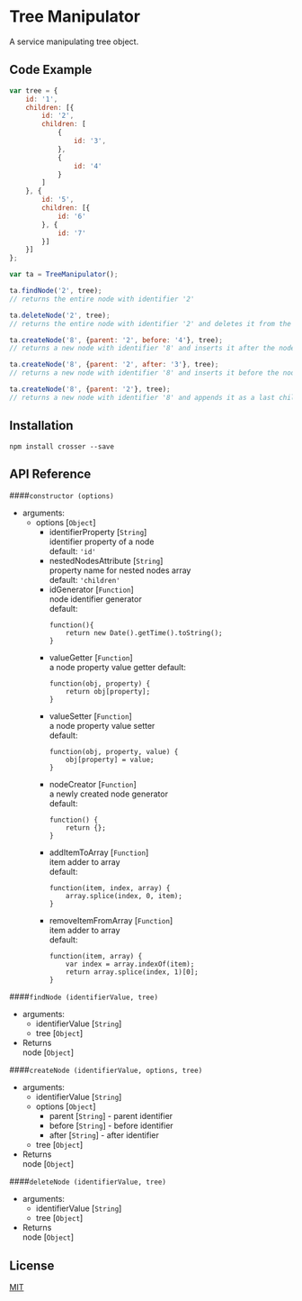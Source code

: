 # Tree Manipulator

A service manipulating tree object.  

## Code Example

```javascript
var tree = {
	id: '1',
	children: [{
		id: '2',
		children: [
			{
				id: '3',
			},
			{
				id: '4'
			}
		]
	}, {
		id: '5',
		children: [{
			id: '6'
		}, {
			id: '7'
		}]
	}]
};

var ta = TreeManipulator();

ta.findNode('2', tree);
// returns the entire node with identifier '2'

ta.deleteNode('2', tree);
// returns the entire node with identifier '2' and deletes it from the tree

ta.createNode('8', {parent: '2', before: '4'}, tree);
// returns a new node with identifier '8' and inserts it after the node '4'

ta.createNode('8', {parent: '2', after: '3'}, tree);
// returns a new node with identifier '8' and inserts it before the node '3'

ta.createNode('8', {parent: '2'}, tree);
// returns a new node with identifier '8' and appends it as a last child of the node '2'
```

## Installation

```
npm install crosser --save
```


## API Reference

####`constructor (options)`  
- arguments:    
	- options [`Object`]    
		- identifierProperty [`String`]  
			identifier property of a node  
			default: `'id'`    
		- nestedNodesAttribute [`String`]  
			property name for nested nodes array  
			default: `'children'`  
		- idGenerator [`Function`]   
			node identifier generator   
			default:   
			```
			function(){  
				return new Date().getTime().toString();  
			}
			```    
		- valueGetter [`Function`]  
			a node property value getter 
			default:  
			```
			function(obj, property) {  
				return obj[property];  
			}  
			```   
		- valueSetter [`Function`]  
			a node property value setter  
			default:  
			```
			function(obj, property, value) { 
				obj[property] = value;
			}
			```  
		- nodeCreator [`Function`]  
			a newly created node generator  
			default:  
			```
			function() {
				return {};
			}
			```
		- addItemToArray [`Function`]  
			item adder to array  
			default:  
			```
			function(item, index, array) {
				array.splice(index, 0, item);
			}
			```  
		- removeItemFromArray [`Function`]  
			item adder to array  
			default:  
			```
			function(item, array) {
				var index = array.indexOf(item);
				return array.splice(index, 1)[0];
			}
			```  

####`findNode (identifierValue, tree)`  
- arguments:  
	- identifierValue [`String`]  
	- tree [`Object`]  
- Returns  
	node [`Object`]

####`createNode (identifierValue, options, tree)`
- arguments:  
	- identifierValue [`String`]  
	- options [`Object`]  
		- parent [`String`] - parent identifier  
		- before [`String`] - before identifier  
		- after [`String`] - after identifier  
	- tree [`Object`]  
- Returns      
	node [`Object`]   

####`deleteNode (identifierValue, tree)`   
- arguments:  
	- identifierValue [`String`]  
	- tree [`Object`]  
- Returns    
	node [`Object`]  

## License

[MIT](http://rem.mit-license.org)

